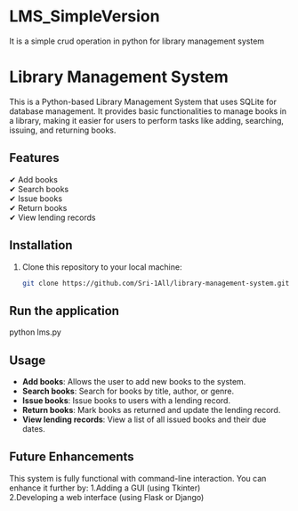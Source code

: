 # LMS_SimpleVersion
It is a simple crud operation in python for library management system

# Library Management System
This is a Python-based Library Management System that uses SQLite for database management. It provides basic functionalities to manage books in a library, making it easier for users to perform tasks like adding, searching, issuing, and returning books.

## Features
✔ Add books  
✔ Search books  
✔ Issue books  
✔ Return books  
✔ View lending records  

## Installation
1. Clone this repository to your local machine:
   ```bash
   git clone https://github.com/Sri-1All/library-management-system.git

## Run the application
python lms.py

## Usage
- **Add books**: Allows the user to add new books to the system.
- **Search books**: Search for books by title, author, or genre.
- **Issue books**: Issue books to users with a lending record.
- **Return books**: Mark books as returned and update the lending record.
- **View lending records**: View a list of all issued books and their due dates.


## Future Enhancements
This system is fully functional with command-line interaction. You can enhance it further by:
1.Adding a GUI (using Tkinter)  
2.Developing a web interface (using Flask or Django)


